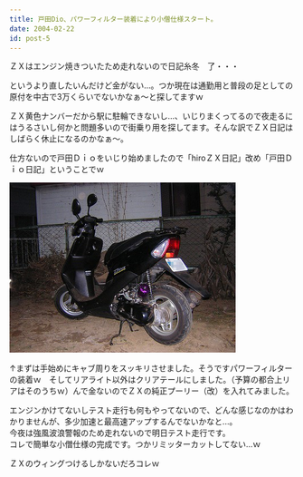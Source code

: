 ```yaml
---
title: 戸田Dio、パワーフィルター装着により小僧仕様スタート。
date: 2004-02-22
id: post-5
---
```



<p class="sentence">ＺＸはエンジン焼きついたため走れないので日記糸冬　了・・・</p>

<p class="sentence">というより直したいんだけど金がない...。つか現在は通勤用と普段の足としての原付を中古で3万くらいでないかなぁ～と探してますｗ</p>

<p class="sentence">ＺＸ黄色ナンバーだから駅に駐輪できないし...、いじりまくってるので夜走るにはうるさいし何かと問題多いので街乗り用を探してます。そんな訳でＺＸ日記はしばらく休止になるのかなぁ～。</p>

<p class="sentence spacing10">仕方ないので戸田Ｄｉｏをいじり始めましたので「hiroＺＸ日記」改め「戸田Ｄｉｏ日記」ということでｗ</p>

<div class="center spacing"><img src="/photo/diary/2004.02.22_zx1.jpg" alt=""></div>

<p class="sentence">↑まずは手始めにキャブ周りをスッキリさせました。そうですパワーフィルターの装着ｗ　そしてリアライト以外はクリアテールにしました。（予算の都合上リアはそのうちｗ）んで金ないのでＺＸの純正プーリー（改）を入れてみました。</p>
<p class="sentence">エンジンかけてないしテスト走行も何もやってないので、どんな感じなのかはわかりませんが、多少加速と最高速アップするんでないかなと...。<br>
今夜は強風波浪警報のため走れないので明日テスト走行です。<br>
コレで簡単な小僧仕様の完成です。つかリミッターカットしてない...ｗ</p>

<p class="sentence">ＺＸのウィングつけるしかないだろコレｗ</p>

